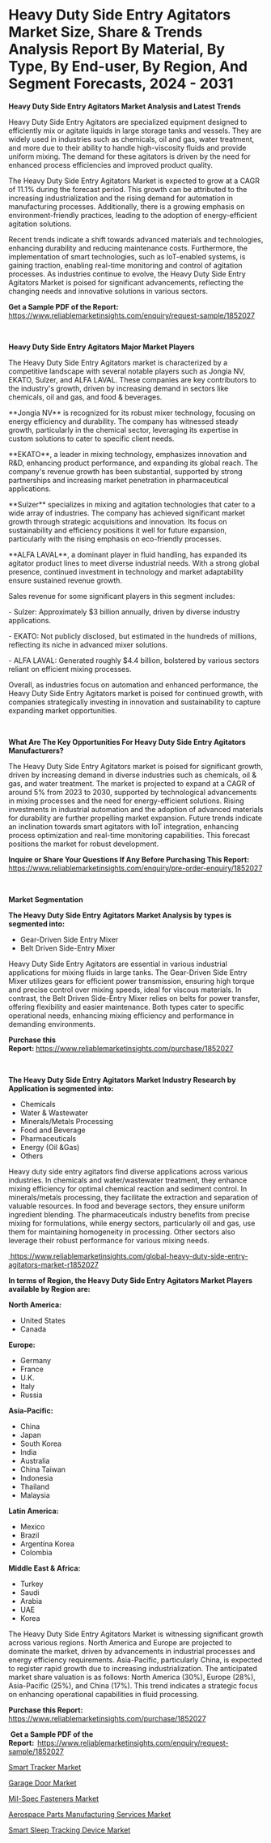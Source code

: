 <p><h1>Heavy Duty Side Entry Agitators Market Size, Share & Trends Analysis Report By Material, By Type, By End-user, By Region, And Segment Forecasts, 2024 - 2031</h1></p><p><strong>Heavy Duty Side Entry Agitators Market Analysis and Latest Trends</strong></p>
<p><p>Heavy Duty Side Entry Agitators are specialized equipment designed to efficiently mix or agitate liquids in large storage tanks and vessels. They are widely used in industries such as chemicals, oil and gas, water treatment, and more due to their ability to handle high-viscosity fluids and provide uniform mixing. The demand for these agitators is driven by the need for enhanced process efficiencies and improved product quality.</p><p>The Heavy Duty Side Entry Agitators Market is expected to grow at a CAGR of 11.1% during the forecast period. This growth can be attributed to the increasing industrialization and the rising demand for automation in manufacturing processes. Additionally, there is a growing emphasis on environment-friendly practices, leading to the adoption of energy-efficient agitation solutions.</p><p>Recent trends indicate a shift towards advanced materials and technologies, enhancing durability and reducing maintenance costs. Furthermore, the implementation of smart technologies, such as IoT-enabled systems, is gaining traction, enabling real-time monitoring and control of agitation processes. As industries continue to evolve, the Heavy Duty Side Entry Agitators Market is poised for significant advancements, reflecting the changing needs and innovative solutions in various sectors.</p></p>
<p><strong>Get a Sample PDF of the Report:&nbsp;</strong> <a href="https://www.reliablemarketinsights.com/enquiry/request-sample/1852027?utm_campaign=1197&utm_medium=2&utm_source=Github&utm_content=ia&utm_term=18102024&utm_id=heavy-duty-side-entry-agitators">https://www.reliablemarketinsights.com/enquiry/request-sample/1852027</a></p>
<p>&nbsp;</p>
<p><strong>Heavy Duty Side Entry Agitators Major Market Players</strong></p>
<p><p>The Heavy Duty Side Entry Agitators market is characterized by a competitive landscape with several notable players such as Jongia NV, EKATO, Sulzer, and ALFA LAVAL. These companies are key contributors to the industry's growth, driven by increasing demand in sectors like chemicals, oil and gas, and food & beverages.</p><p>**Jongia NV** is recognized for its robust mixer technology, focusing on energy efficiency and durability. The company has witnessed steady growth, particularly in the chemical sector, leveraging its expertise in custom solutions to cater to specific client needs.</p><p>**EKATO**, a leader in mixing technology, emphasizes innovation and R&D, enhancing product performance, and expanding its global reach. The company's revenue growth has been substantial, supported by strong partnerships and increasing market penetration in pharmaceutical applications.</p><p>**Sulzer** specializes in mixing and agitation technologies that cater to a wide array of industries. The company has achieved significant market growth through strategic acquisitions and innovation. Its focus on sustainability and efficiency positions it well for future expansion, particularly with the rising emphasis on eco-friendly processes.</p><p>**ALFA LAVAL**, a dominant player in fluid handling, has expanded its agitator product lines to meet diverse industrial needs. With a strong global presence, continued investment in technology and market adaptability ensure sustained revenue growth.</p><p>Sales revenue for some significant players in this segment includes:</p><p>- Sulzer: Approximately $3 billion annually, driven by diverse industry applications.</p><p>- EKATO: Not publicly disclosed, but estimated in the hundreds of millions, reflecting its niche in advanced mixer solutions.</p><p>- ALFA LAVAL: Generated roughly $4.4 billion, bolstered by various sectors reliant on efficient mixing processes.</p><p>Overall, as industries focus on automation and enhanced performance, the Heavy Duty Side Entry Agitators market is poised for continued growth, with companies strategically investing in innovation and sustainability to capture expanding market opportunities.</p></p>
<p>&nbsp;</p>
<p><strong>What Are The Key Opportunities For Heavy Duty Side Entry Agitators Manufacturers?</strong></p>
<p><p>The Heavy Duty Side Entry Agitators market is poised for significant growth, driven by increasing demand in diverse industries such as chemicals, oil & gas, and water treatment. The market is projected to expand at a CAGR of around 5% from 2023 to 2030, supported by technological advancements in mixing processes and the need for energy-efficient solutions. Rising investments in industrial automation and the adoption of advanced materials for durability are further propelling market expansion. Future trends indicate an inclination towards smart agitators with IoT integration, enhancing process optimization and real-time monitoring capabilities. This forecast positions the market for robust development.</p></p>
<p><strong>Inquire or Share Your Questions If Any Before Purchasing This Report:</strong> <a href="https://www.reliablemarketinsights.com/enquiry/pre-order-enquiry/1852027?utm_campaign=1197&utm_medium=2&utm_source=Github&utm_content=ia&utm_term=18102024&utm_id=heavy-duty-side-entry-agitators">https://www.reliablemarketinsights.com/enquiry/pre-order-enquiry/1852027</a></p>
<p>&nbsp;</p>
<p><strong>Market Segmentation</strong></p>
<p><strong>The Heavy Duty Side Entry Agitators Market Analysis by types is segmented into:</strong></p>
<p><ul><li>Gear-Driven Side Entry Mixer</li><li>Belt Driven Side-Entry Mixer</li></ul></p>
<p><p>Heavy Duty Side Entry Agitators are essential in various industrial applications for mixing fluids in large tanks. The Gear-Driven Side Entry Mixer utilizes gears for efficient power transmission, ensuring high torque and precise control over mixing speeds, ideal for viscous materials. In contrast, the Belt Driven Side-Entry Mixer relies on belts for power transfer, offering flexibility and easier maintenance. Both types cater to specific operational needs, enhancing mixing efficiency and performance in demanding environments.</p></p>
<p><strong>Purchase this Report:&nbsp;</strong><a href="https://www.reliablemarketinsights.com/purchase/1852027?utm_campaign=1197&utm_medium=2&utm_source=Github&utm_content=ia&utm_term=18102024&utm_id=heavy-duty-side-entry-agitators">https://www.reliablemarketinsights.com/purchase/1852027</a></p>
<p>&nbsp;</p>
<p><strong>The Heavy Duty Side Entry Agitators Market Industry Research by Application is segmented into:</strong></p>
<p><ul><li>Chemicals</li><li>Water & Wastewater</li><li>Minerals/Metals Processing</li><li>Food and Beverage</li><li>Pharmaceuticals</li><li>Energy (Oil &Gas)</li><li>Others</li></ul></p>
<p><p>Heavy duty side entry agitators find diverse applications across various industries. In chemicals and water/wastewater treatment, they enhance mixing efficiency for optimal chemical reaction and sediment control. In minerals/metals processing, they facilitate the extraction and separation of valuable resources. In food and beverage sectors, they ensure uniform ingredient blending. The pharmaceuticals industry benefits from precise mixing for formulations, while energy sectors, particularly oil and gas, use them for maintaining homogeneity in processing. Other sectors also leverage their robust performance for various mixing needs.</p></p>
<p><a href="https://www.reliablemarketinsights.com/global-heavy-duty-side-entry-agitators-market-r1852027?utm_campaign=1197&utm_medium=2&utm_source=Github&utm_content=ia&utm_term=18102024&utm_id=heavy-duty-side-entry-agitators">&nbsp;https://www.reliablemarketinsights.com/global-heavy-duty-side-entry-agitators-market-r1852027</a></p>
<p><strong>In terms of Region, the Heavy Duty Side Entry Agitators Market Players available by Region are:</strong></p>
<p>
    <p> <strong> North America: </strong>
        <ul>
            <li>United States</li>
            <li>Canada</li>
        </ul>
        </p> 
    <p> <strong> Europe: </strong>
        <ul>
            <li>Germany</li>
            <li>France</li>
            <li>U.K.</li>
            <li>Italy</li>
            <li>Russia</li>
        </ul>
        </p> 
    <p> <strong> Asia-Pacific: </strong>
        <ul>
            <li>China</li>
            <li>Japan</li>
            <li>South Korea</li>
            <li>India</li>
            <li>Australia</li>
            <li>China Taiwan</li>
            <li>Indonesia</li>
            <li>Thailand</li>
            <li>Malaysia</li>
        </ul>
        </p> 
    <p> <strong> Latin America: </strong>
        <ul>
            <li>Mexico</li>
            <li>Brazil</li>
            <li>Argentina Korea</li>
            <li>Colombia</li>
        </ul>
        </p> 
    <p> <strong> Middle East & Africa: </strong>
        <ul>
            <li>Turkey</li>
            <li>Saudi</li>
            <li>Arabia</li>
            <li>UAE</li>
            <li>Korea</li>
        </ul>
    </p>
    </p>
<p><p>The Heavy Duty Side Entry Agitators Market is witnessing significant growth across various regions. North America and Europe are projected to dominate the market, driven by advancements in industrial processes and energy efficiency requirements. Asia-Pacific, particularly China, is expected to register rapid growth due to increasing industrialization. The anticipated market share valuation is as follows: North America (30%), Europe (28%), Asia-Pacific (25%), and China (17%). This trend indicates a strategic focus on enhancing operational capabilities in fluid processing.</p></p>
<p><strong>Purchase this Report: </strong><a href="https://www.reliablemarketinsights.com/purchase/1852027?utm_campaign=1197&utm_medium=2&utm_source=Github&utm_content=ia&utm_term=18102024&utm_id=heavy-duty-side-entry-agitators">https://www.reliablemarketinsights.com/purchase/1852027</a></p>
<p>&nbsp;<strong>Get a Sample PDF of the Report:&nbsp;&nbsp;</strong><a href="https://www.reliablemarketinsights.com/enquiry/request-sample/1852027?utm_campaign=1197&utm_medium=2&utm_source=Github&utm_content=ia&utm_term=18102024&utm_id=heavy-duty-side-entry-agitators">https://www.reliablemarketinsights.com/enquiry/request-sample/1852027</a></p>
<p><strong></strong></p>
<p><p><a href="https://www.linkedin.com/pulse/smart-tracker-market-analysis-product-segmentation-regional-frrge?utm_campaign=1197&utm_medium=2&utm_source=Github&utm_content=ia&utm_term=18102024&utm_id=heavy-duty-side-entry-agitators">Smart Tracker Market</a></p><p><a href="https://www.linkedin.com/pulse/garage-door-market-matrix-applications-types-cagr-growth-iyape?utm_campaign=1197&utm_medium=2&utm_source=Github&utm_content=ia&utm_term=18102024&utm_id=heavy-duty-side-entry-agitators">Garage Door Market</a></p><p><a href="https://github.com/cherryhe0e9q/Market-Research-Report-List-1/blob/main/mil-spec-fasteners-market.md?utm_campaign=1197&utm_medium=2&utm_source=Github&utm_content=ia&utm_term=18102024&utm_id=heavy-duty-side-entry-agitators">Mil-Spec Fasteners Market</a></p><p><a href="https://github.com/NorbertYates/Market-Research-Report-List-7/blob/main/aerospace-parts-manufacturing-services-market.md?utm_campaign=1197&utm_medium=2&utm_source=Github&utm_content=ia&utm_term=18102024&utm_id=heavy-duty-side-entry-agitators">Aerospace Parts Manufacturing Services Market</a></p><p><a href="https://www.linkedin.com/pulse/smart-sleep-tracking-device-momentum-charting-149-cagr-0ywke?utm_campaign=1197&utm_medium=2&utm_source=Github&utm_content=ia&utm_term=18102024&utm_id=heavy-duty-side-entry-agitators">Smart Sleep Tracking Device Market</a></p></p>